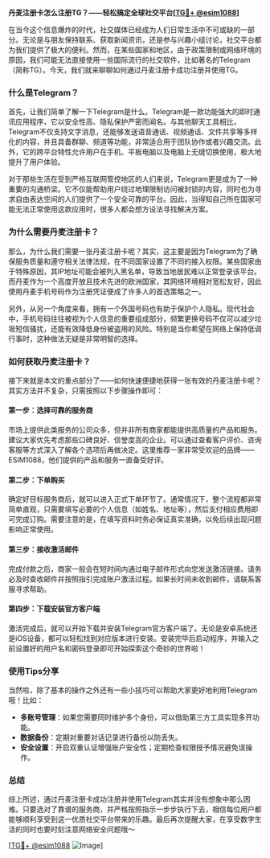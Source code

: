 **丹麦注册卡怎么注册TG？——轻松搞定全球社交平台[[TG💪+ @esim1088](https://t.me/s/esim1088)]**

在当今这个信息爆炸的时代，社交媒体已经成为人们日常生活中不可或缺的一部分。无论是与朋友保持联系、获取新闻资讯，还是参与兴趣小组讨论，社交平台都为我们提供了极大的便利。然而，在某些国家和地区，由于政策限制或网络环境的原因，我们可能无法直接使用一些国际流行的社交软件，比如著名的Telegram（简称TG）。今天，我们就来聊聊如何通过丹麦注册卡成功注册并使用TG。

### 什么是Telegram？

首先，让我们简单了解一下Telegram是什么。Telegram是一款功能强大的即时通讯应用程序，它以安全性高、隐私保护严密而闻名。与其他聊天工具相比，Telegram不仅支持文字消息，还能够发送语音通话、视频通话、文件共享等多样化的内容，并且具备群聊、频道等功能，非常适合用于团队协作或者兴趣交流。此外，它的跨平台特性允许用户在手机、平板电脑以及电脑上无缝切换使用，极大地提升了用户体验。

对于那些生活在受到严格互联网管控地区的人们来说，Telegram更是成为了一种重要的沟通桥梁。它不仅能帮助用户绕过地理限制访问被封锁的内容，同时也为寻求自由表达空间的人们提供了一个安全可靠的平台。因此，当得知自己所在国家可能无法正常使用这款应用时，很多人都会想方设法寻找解决方案。

### 为什么需要丹麦注册卡？

那么，为什么我们需要一张丹麦注册卡呢？其实，这主要是因为Telegram为了确保服务质量和遵守相关法律法规，在不同国家设置了不同的接入权限。某些国家由于特殊原因，其IP地址可能会被列入黑名单，导致当地居民难以正常登录该平台。而丹麦作为一个高度开放且技术先进的欧洲国家，其网络环境相对宽松友好，因此使用丹麦手机号码作为注册凭证便成了许多人的首选策略之一。

另外，从另一个角度来看，拥有一个外国号码也有助于保护个人隐私。现代社会中，手机号码往往被视为个人信息的重要组成部分，频繁更换号码不仅可以减少垃圾短信骚扰，还能有效降低身份被盗用的风险。特别是当你希望在网络上保持低调行事时，这种做法无疑是非常明智的选择。

### 如何获取丹麦注册卡？

接下来就是本文的重点部分了——如何快速便捷地获得一张有效的丹麦注册卡呢？其实方法并不复杂，只需按照以下步骤操作即可：

#### 第一步：选择可靠的服务商

市场上提供此类服务的公司众多，但并非所有商家都能提供高质量的产品和服务。建议大家优先考虑那些口碑良好、信誉度高的企业。可以通过查看客户评价、咨询客服等方式深入了解各个选项后再做决定。这里推荐一家非常受欢迎的品牌——ESIM1088，他们提供的产品和服务一直备受好评。

#### 第二步：下单购买

确定好目标服务商后，就可以进入正式下单环节了。通常情况下，整个流程都非常简单直观，只需要填写必要的个人信息（如姓名、地址等），然后支付相应费用即可完成订购。需要注意的是，在填写资料时务必保证真实准确，以免后续出现问题影响正常使用。

#### 第三步：接收激活邮件

完成付款之后，商家一般会在短时间内通过电子邮件形式向您发送激活链接。请务必及时查收邮件并按照指引完成账户激活过程。如果长时间未收到邮件，请联系客服寻求帮助。

#### 第四步：下载安装官方客户端

激活完成后，就可以开始下载并安装Telegram官方客户端了。无论是安卓系统还是iOS设备，都可以轻松找到对应版本进行安装。安装完毕后启动程序，并输入之前设置好的用户名和密码登录即可开始探索这个奇妙的世界啦！

### 使用Tips分享

当然啦，除了基本的操作之外还有一些小技巧可以帮助大家更好地利用Telegram哦！比如：

- **多账号管理**：如果您需要同时维护多个身份，可以借助第三方工具实现多开功能。
- **数据备份**：定期对重要对话记录进行备份以防丢失。
- **安全设置**：开启双重认证增强账户安全性；定期检查权限授予情况避免误操作。

### 总结

综上所述，通过丹麦注册卡成功注册并使用Telegram其实并没有想象中那么困难。只要选对了靠谱的服务商，并严格按照指示一步步执行下去，相信每位用户都能够顺利享受到这一优质社交平台带来的乐趣。最后再次提醒大家，在享受数字生活的同时也要时刻注意网络安全问题哦～

[[TG💪+ @esim1088](https://t.me/s/esim1088) ![Image](https://i.postimg.cc/4NQfJmqS/Snipaste-2025-05-13-00-14-12.png)]